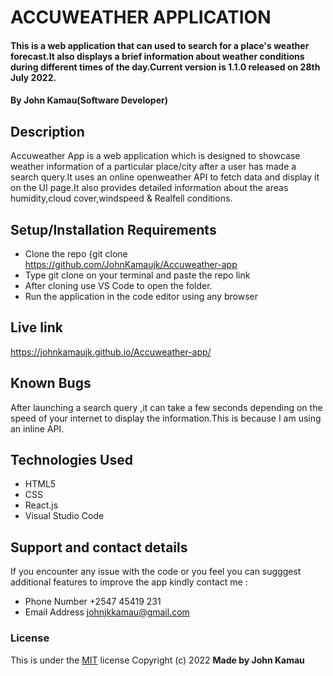 # ACCUWEATHER APPLICATION
#### This is a web application that can used to search for a place's weather forecast.It also displays a brief information about weather conditions during different times of the day.Current version is 1.1.0 released on 28th July 2022.
#### By **John Kamau(Software Developer)**
## Description
Accuweather App is a web application which is designed to showcase weather information of a particular place/city after a user has made a search query.It uses an online openweather API to fetch data and display it
on the UI page.It also provides detailed information about the areas humidity,cloud cover,windspeed & Realfell conditions.
## Setup/Installation Requirements
* Clone the repo {git clone https://github.com/JohnKamaujk/Accuweather-app
* Type git clone on your terminal and paste the repo link
* After cloning use VS Code to open the folder.
* Run the application in the code editor using any browser
## Live link
https://johnkamaujk.github.io/Accuweather-app/
## Known Bugs
After launching a search query ,it can take a few seconds depending on the speed of your internet to display the information.This is because I am using an inline API.
## Technologies Used
* HTML5
* CSS
* React.js
* Visual Studio Code
## Support and contact details
If you encounter any issue with the code or you feel you can sugggest additional features to improve the app kindly contact me :
* Phone Number +2547 45419 231
* Email Address johnjkkamau@gmail.com
### License
This is under the [MIT](LICENSE) license
Copyright (c) 2022 **Made by John Kamau**
